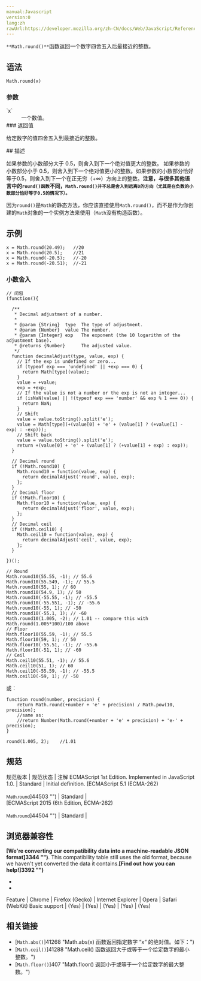 ```yaml
---
manual:Javascript
version:0
lang:zh
rawUrl:https://developer.mozilla.org/zh-CN/docs/Web/JavaScript/Reference/Global_Objects/Math/round
---
```






`**Math.round()**`函数返回一个数字四舍五入后最接近的整数。


## 语法<a name="Syntax"></a>

```
Math.round(x) 
```

### 参数<a name="Parameters"></a>
<dl><dt id=''>`x`</dt><dd>一个数值。</dd><dt id=''>
### 返回值<a name="返回值"></a>


给定数字的值四舍五入到最接近的整数。

</dt></dl>
## 描述<a name="Description"></a>


如果参数的小数部分大于 0.5，则舍入到下一个绝对值更大的整数。 如果参数的小数部分小于 0.5，则舍入到下一个绝对值更小的整数。如果参数的小数部分恰好等于0.5，则舍入到下一个在正无穷（+∞）方向上的整数。**注意，与很多其他语言中的`round()函数`不同，`Math.round()并不总是舍入到远离0的方向（尤其是在负数的小数部分恰好等于0.5的情况下）。`**



因为`round()`是`Math`的静态方法，你应该直接使用`Math.round()`，而不是作为你创建的`Math`对象的一个实例方法来使用（`Math`没有构造函数）。


## 示例<a name="Examples"></a>

```
x = Math.round(20.49);   //20
x = Math.round(20.5);    //21
x = Math.round(-20.5);   //-20
x = Math.round(-20.51);  //-21
```

### 小数舍入<a name="Example:_Decimal_rounding"></a>

```
// 闭包
(function(){

  /**
   * Decimal adjustment of a number.
   *
   * @param {String}  type  The type of adjustment.
   * @param {Number}  value The number.
   * @param {Integer} exp   The exponent (the 10 logarithm of the adjustment base).
   * @returns {Number}      The adjusted value.
   */
  function decimalAdjust(type, value, exp) {
    // If the exp is undefined or zero...
    if (typeof exp === 'undefined' || +exp === 0) {
      return Math[type](value);
    }
    value = +value;
    exp = +exp;
    // If the value is not a number or the exp is not an integer...
    if (isNaN(value) || !(typeof exp === 'number' && exp % 1 === 0)) {
      return NaN;
    }
    // Shift
    value = value.toString().split('e');
    value = Math[type](+(value[0] + 'e' + (value[1] ? (+value[1] - exp) : -exp)));
    // Shift back
    value = value.toString().split('e');
    return +(value[0] + 'e' + (value[1] ? (+value[1] + exp) : exp));
  }

  // Decimal round
  if (!Math.round10) {
    Math.round10 = function(value, exp) {
      return decimalAdjust('round', value, exp);
    };
  }
  // Decimal floor
  if (!Math.floor10) {
    Math.floor10 = function(value, exp) {
      return decimalAdjust('floor', value, exp);
    };
  }
  // Decimal ceil
  if (!Math.ceil10) {
    Math.ceil10 = function(value, exp) {
      return decimalAdjust('ceil', value, exp);
    };
  }

})();

// Round
Math.round10(55.55, -1); // 55.6
Math.round10(55.549, -1); // 55.5
Math.round10(55, 1); // 60
Math.round10(54.9, 1); // 50
Math.round10(-55.55, -1); // -55.5
Math.round10(-55.551, -1); // -55.6
Math.round10(-55, 1); // -50
Math.round10(-55.1, 1); // -60
Math.round10(1.005, -2); // 1.01 -- compare this with Math.round(1.005*100)/100 above
// Floor
Math.floor10(55.59, -1); // 55.5
Math.floor10(59, 1); // 50
Math.floor10(-55.51, -1); // -55.6
Math.floor10(-51, 1); // -60
// Ceil
Math.ceil10(55.51, -1); // 55.6
Math.ceil10(51, 1); // 60
Math.ceil10(-55.59, -1); // -55.5
Math.ceil10(-59, 1); // -50
```


或：


```
function round(number, precision) {
    return Math.round(+number + 'e' + precision) / Math.pow(10, precision);
    //same as:
    //return Number(Math.round(+number + 'e' + precision) + 'e-' + precision);
}

round(1.005, 2);    //1.01
```








































































## 规范<a name="规范"></a>

规范版本 | 规范状态 | 注解 
ECMAScript 1st Edition. Implemented in JavaScript 1.0. | Standard | Initial definition. 
[ECMAScript 5.1 (ECMA-262)<br></br><small>Math.round</small>]44503 "") | Standard |  
[ECMAScript 2015 (6th Edition, ECMA-262)<br></br><small>Math.round</small>]44504 "") | Standard |  


## 浏览器兼容性<a name="浏览器兼容性"></a>


**[We&#39;re converting our compatibility data into a machine-readable JSON format]3344 "")**. This compatibility table still uses the old format, because we haven&#39;t yet converted the data it contains.**[Find out how you can help!]3392 "")**


* 
* 

Feature | Chrome | Firefox (Gecko) | Internet Explorer | Opera | Safari (WebKit) 
Basic support | (Yes) | (Yes) | (Yes) | (Yes) | (Yes) 





## 相关链接<a name="See_also"></a>

* [`Math.abs()`]41268 "Math.abs(x) 函数返回指定数字 “x“ 的绝对值。如下：")
* [`Math.ceil()`]41288 "Math.ceil() 函数返回大于或等于一个给定数字的最小整数。")
* [`Math.floor()`]407 "Math.floor() 返回小于或等于一个给定数字的最大整数。")



